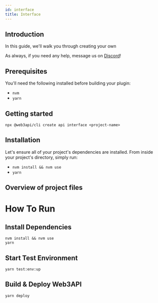 ```yaml
---
id: interface
title: Interface
---
```


## **Introduction**

In this guide, we'll walk you through creating your own 

As always, if you need any help, message us on [Discord](https://discord.com/invite/Z5m88a5qWu)!

## **Prerequisites**

You'll need the following installed before building your plugin:

- `nvm`
- `yarn`


## **Getting started**
```
npx @web3api/cli create api interface <project-name>
```


## **Installation**

Let's ensure all of your project's dependencies are installed. From inside your project's directory, simply run:

- `nvm install && nvm use`
- `yarn`


## **Overview of project files**



# How To Run

## Install Dependencies
`nvm install && nvm use`  
`yarn`  

## Start Test Environment
`yarn test:env:up`  

## Build & Deploy Web3API
`yarn deploy` 

